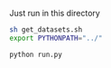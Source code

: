 Just run in this directory

```bash
sh get_datasets.sh
export PYTHONPATH="../"
```
```python
python run.py
```
